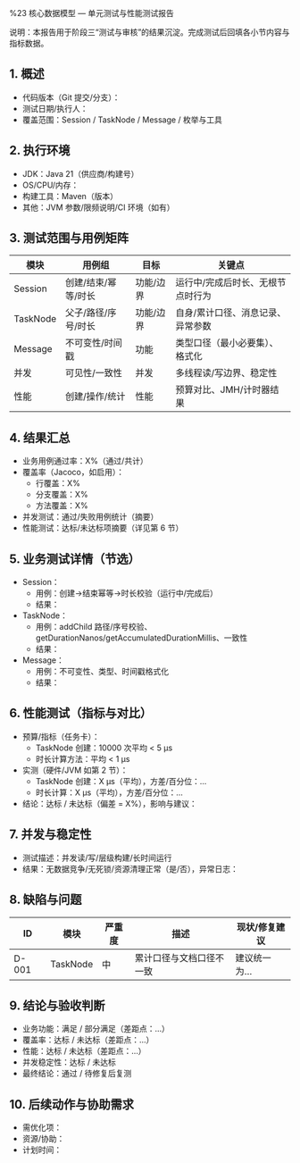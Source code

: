 %23 核心数据模型 — 单元测试与性能测试报告

说明：本报告用于阶段三“测试与审核”的结果沉淀。完成测试后回填各小节内容与指标数据。

## 1. 概述
- 代码版本（Git 提交/分支）：
- 测试日期/执行人：
- 覆盖范围：Session / TaskNode / Message / 枚举与工具

## 2. 执行环境
- JDK：Java 21（供应商/构建号）
- OS/CPU/内存：
- 构建工具：Maven（版本）
- 其他：JVM 参数/限频说明/CI 环境（如有）

## 3. 测试范围与用例矩阵
| 模块 | 用例组 | 目标 | 关键点 |
|------|--------|------|--------|
| Session | 创建/结束/幂等/时长 | 功能/边界 | 运行中/完成后时长、无根节点时行为 |
| TaskNode | 父子/路径/序号/时长 | 功能/边界 | 自身/累计口径、消息记录、异常参数 |
| Message | 不可变性/时间戳 | 功能 | 类型口径（最小必要集）、格式化 |
| 并发 | 可见性/一致性 | 并发 | 多线程读/写边界、稳定性 |
| 性能 | 创建/操作/统计 | 性能 | 预算对比、JMH/计时器结果 |

## 4. 结果汇总
- 业务用例通过率：X%（通过/共计）
- 覆盖率（Jacoco，如启用）：
  - 行覆盖：X%
  - 分支覆盖：X%
  - 方法覆盖：X%
- 并发测试：通过/失败用例统计（摘要）
- 性能测试：达标/未达标项摘要（详见第 6 节）

## 5. 业务测试详情（节选）
- Session：
  - 用例：创建→结束幂等→时长校验（运行中/完成后）
  - 结果：
- TaskNode：
  - 用例：addChild 路径/序号校验、getDurationNanos/getAccumulatedDurationMillis、一致性
  - 结果：
- Message：
  - 用例：不可变性、类型、时间戳格式化
  - 结果：

## 6. 性能测试（指标与对比）
- 预算/指标（任务卡）：
  - TaskNode 创建：10000 次平均 < 5 μs
  - 时长计算方法：平均 < 1 μs
- 实测（硬件/JVM 如第 2 节）：
  - TaskNode 创建：X μs（平均），方差/百分位：...
  - 时长计算：X μs（平均），方差/百分位：...
- 结论：达标 / 未达标（偏差 = X%），影响与建议：

## 7. 并发与稳定性
- 测试描述：并发读/写/层级构建/长时间运行
- 结果：无数据竞争/无死锁/资源清理正常（是/否），异常日志：

## 8. 缺陷与问题
| ID | 模块 | 严重度 | 描述 | 现状/修复建议 |
|----|------|--------|------|----------------|
| D-001 | TaskNode | 中 | 累计口径与文档口径不一致 | 建议统一为… |

## 9. 结论与验收判断
- 业务功能：满足 / 部分满足（差距点：…）
- 覆盖率：达标 / 未达标（差距点：…）
- 性能：达标 / 未达标（差距点：…）
- 并发稳定性：达标 / 未达标
- 最终结论：通过 / 待修复后复测

## 10. 后续动作与协助需求
- 需优化项：
- 资源/协助：
- 计划时间：

